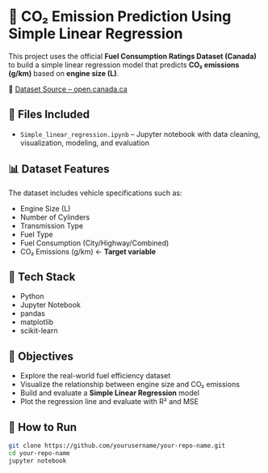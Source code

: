 # 🌿 CO₂ Emission Prediction Using Simple Linear Regression

This project uses the official **Fuel Consumption Ratings Dataset (Canada)** to build a simple linear regression model that predicts **CO₂ emissions (g/km)** based on **engine size (L)**.

🔗 [Dataset Source – open.canada.ca](https://open.canada.ca/data/en/dataset/98f1a129-f628-4ce4-b24d-6f16bf24dd64)

## 📂 Files Included

- `Simple_linear_regression.ipynb` – Jupyter notebook with data cleaning, visualization, modeling, and evaluation

## 📊 Dataset Features

The dataset includes vehicle specifications such as:
- Engine Size (L)
- Number of Cylinders
- Transmission Type
- Fuel Type
- Fuel Consumption (City/Highway/Combined)
- CO₂ Emissions (g/km) ← **Target variable**

## 🔧 Tech Stack

- Python
- Jupyter Notebook
- pandas
- matplotlib
- scikit-learn

## 🎯 Objectives

- Explore the real-world fuel efficiency dataset
- Visualize the relationship between engine size and CO₂ emissions
- Build and evaluate a **Simple Linear Regression** model
- Plot the regression line and evaluate with R² and MSE

## 🚀 How to Run

```bash
git clone https://github.com/yourusername/your-repo-name.git
cd your-repo-name
jupyter notebook
